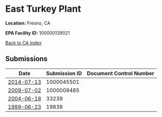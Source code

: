 # East Turkey Plant

**Location:** Fresno, CA

**EPA Facility ID:** 100000139021

[Back to CA Index](../../index.md)

## Submissions

| Date | Submission ID | Document Control Number |
|------|--------------|-------------------------|
| [2014-07-13](submissions/1000045501.md) | 1000045501 |  |
| [2009-07-02](submissions/1000009485.md) | 1000009485 |  |
| [2004-06-18](submissions/33239.md) | 33239 |  |
| [1999-06-23](submissions/19838.md) | 19838 |  |
